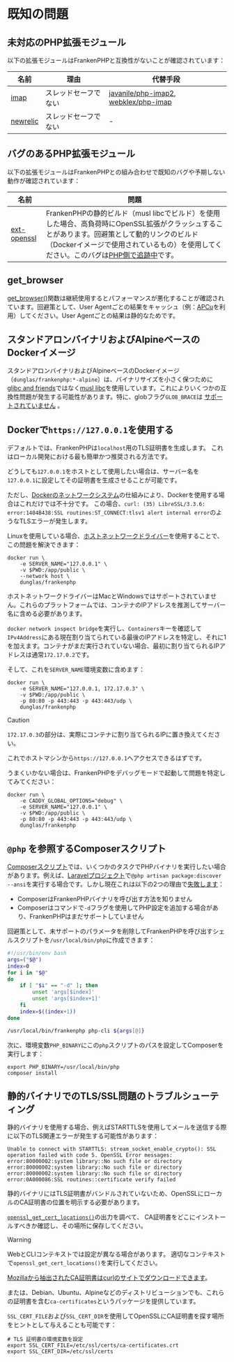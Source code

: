 # 既知の問題

## 未対応のPHP拡張モジュール

以下の拡張モジュールはFrankenPHPと互換性がないことが確認されています：

| 名前                                                                                                        | 理由          | 代替手段                                                                                                         |
| ----------------------------------------------------------------------------------------------------------- | --------------- | -------------------------------------------------------------------------------------------------------------------- |
| [imap](https://www.php.net/manual/en/imap.installation.php)                                                 | スレッドセーフでない | [javanile/php-imap2](https://github.com/javanile/php-imap2), [webklex/php-imap](https://github.com/Webklex/php-imap) |
| [newrelic](https://docs.newrelic.com/docs/apm/agents/php-agent/getting-started/introduction-new-relic-php/) | スレッドセーフでない | -                                                                                                                    |

## バグのあるPHP拡張モジュール

以下の拡張モジュールはFrankenPHPとの組み合わせで既知のバグや予期しない動作が確認されています：

| 名前                                                          | 問題                                                                                                                                                                                                                                                                                         |
| ------------------------------------------------------------- | ----------------------------------------------------------------------------------------------------------------------------------------------------------------------------------------------------------------------------------------------------------------------------------------------- |
| [ext-openssl](https://www.php.net/manual/en/book.openssl.php) | FrankenPHPの静的ビルド（musl libcでビルド）を使用した場合、高負荷時にOpenSSL拡張がクラッシュすることがあります。回避策として動的リンクのビルド（Dockerイメージで使用されているもの）を使用してください。このバグは[PHP側で追跡中](https://github.com/php/php-src/issues/13648)です。 |

## get_browser

[get_browser()](https://www.php.net/manual/en/function.get-browser.php)関数は継続使用するとパフォーマンスが悪化することが確認されています。回避策として、User Agentごとの結果をキャッシュ（例：[APCu](https://www.php.net/manual/en/book.apcu.php)を利用）してください。User Agentごとの結果は静的なためです。

## スタンドアロンバイナリおよびAlpineベースのDockerイメージ

スタンドアロンバイナリおよびAlpineベースのDockerイメージ（`dunglas/frankenphp:*-alpine`）は、バイナリサイズを小さく保つために[glibc and friends](https://www.etalabs.net/compare_libcs.html)ではなく[musl libc](https://musl.libc.org/)を使用しています。これによりいくつかの互換性問題が発生する可能性があります。特に、globフラグ`GLOB_BRACE`は [サポートされていません](https://www.php.net/manual/en/function.glob.php) 。

## Dockerで`https://127.0.0.1`を使用する

デフォルトでは、FrankenPHPは`localhost`用のTLS証明書を生成します。
これはローカル開発における最も簡単かつ推奨される方法です。

どうしても`127.0.0.1`をホストとして使用したい場合は、サーバー名を`127.0.0.1`に設定してその証明書を生成させることが可能です。

ただし、[Dockerのネットワークシステム](https://docs.docker.com/network/)の仕組みにより、Dockerを使用する場合はこれだけでは不十分です。
この場合、`curl: (35) LibreSSL/3.3.6: error:1404B438:SSL routines:ST_CONNECT:tlsv1 alert internal error`のようなTLSエラーが発生します。

Linuxを使用している場合、[ホストネットワークドライバー](https://docs.docker.com/network/network-tutorial-host/)を使用することで、この問題を解決できます：

```console
docker run \
    -e SERVER_NAME="127.0.0.1" \
    -v $PWD:/app/public \
    --network host \
    dunglas/frankenphp
```

ホストネットワークドライバーはMacとWindowsではサポートされていません。これらのプラットフォームでは、コンテナのIPアドレスを推測してサーバー名に含める必要があります。

`docker network inspect bridge`を実行し、`Containers`キーを確認して`IPv4Address`にある現在割り当てられている最後のIPアドレスを特定し、それに1を加えます。コンテナがまだ実行されていない場合、最初に割り当てられるIPアドレスは通常`172.17.0.2`です。

そして、これを`SERVER_NAME`環境変数に含めます：

```console
docker run \
    -e SERVER_NAME="127.0.0.1, 172.17.0.3" \
    -v $PWD:/app/public \
    -p 80:80 -p 443:443 -p 443:443/udp \
    dunglas/frankenphp
```

> [!CAUTION]
>
> `172.17.0.3`の部分は、実際にコンテナに割り当てられるIPに置き換えてください。

これでホストマシンから`https://127.0.0.1`へアクセスできるはずです。

うまくいかない場合は、FrankenPHPをデバッグモードで起動して問題を特定してみてください：

```console
docker run \
    -e CADDY_GLOBAL_OPTIONS="debug" \
    -e SERVER_NAME="127.0.0.1" \
    -v $PWD:/app/public \
    -p 80:80 -p 443:443 -p 443:443/udp \
    dunglas/frankenphp
```

## `@php` を参照するComposerスクリプト

[Composerスクリプト](https://getcomposer.org/doc/articles/scripts.md)では、いくつかのタスクでPHPバイナリを実行したい場合があります。例えば、[Laravelプロジェクト](laravel.md)で`@php artisan package:discover --ansi`を実行する場合です。しかし現在これは以下の2つの理由で[失敗します](https://github.com/dunglas/frankenphp/issues/483#issuecomment-1899890915)：

- ComposerはFrankenPHPバイナリを呼び出す方法を知りません
- Composerはコマンドで`-d`フラグを使用してPHP設定を追加する場合があり、FrankenPHPはまだサポートしていません

回避策として、未サポートのパラメータを削除してFrankenPHPを呼び出すシェルスクリプトを`/usr/local/bin/php`に作成できます：

```bash
#!/usr/bin/env bash
args=("$@")
index=0
for i in "$@"
do
    if [ "$i" == "-d" ]; then
        unset 'args[$index]'
        unset 'args[$index+1]'
    fi
    index=$((index+1))
done

/usr/local/bin/frankenphp php-cli ${args[@]}
```

次に、環境変数`PHP_BINARY`にこの`php`スクリプトのパスを設定してComposerを実行します：

```console
export PHP_BINARY=/usr/local/bin/php
composer install
```

## 静的バイナリでのTLS/SSL問題のトラブルシューティング

静的バイナリを使用する場合、例えばSTARTTLSを使用してメールを送信する際に以下のTLS関連エラーが発生する可能性があります：

```text
Unable to connect with STARTTLS: stream_socket_enable_crypto(): SSL operation failed with code 5. OpenSSL Error messages:
error:80000002:system library::No such file or directory
error:80000002:system library::No such file or directory
error:80000002:system library::No such file or directory
error:0A000086:SSL routines::certificate verify failed
```

静的バイナリにはTLS証明書がバンドルされていないため、OpenSSLにローカルのCA証明書の位置を明示する必要があります。

[`openssl_get_cert_locations()`](https://www.php.net/manual/en/function.openssl-get-cert-locations.php)の出力を調べて、
CA証明書をどこにインストールすべきか確認し、その場所に保存してください。

> [!WARNING]
>
> WebとCLIコンテキストでは設定が異なる場合があります。
> 適切なコンテキストで`openssl_get_cert_locations()`を実行してください。

[Mozillaから抽出されたCA証明書はcurlのサイトでダウンロードできます](https://curl.se/docs/caextract.html)。

または、Debian、Ubuntu、Alpineなどのディストリビューションでも、これらの証明書を含む`ca-certificates`というパッケージを提供しています。

`SSL_CERT_FILE`および`SSL_CERT_DIR`を使用してOpenSSLにCA証明書を探す場所をヒントとして与えることも可能です：

```console
# TLS 証明書の環境変数を設定
export SSL_CERT_FILE=/etc/ssl/certs/ca-certificates.crt
export SSL_CERT_DIR=/etc/ssl/certs
```
